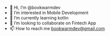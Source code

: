 - 👋 Hi, I’m @bookwarmdev
- 👀 I’m interested in Mobile Development
- 🌱 I’m currently learning kotlin
- 💞️ I’m looking to collaborate on Fintech App
- 📫 How to reach me bookwarmdev@gmail.com

<!---
bookwarmdev/bookwarmdev is a ✨ special ✨ repository because its `README.md` (this file) appears on your GitHub profile.
You can click the Preview link to take a look at your changes.
--->
